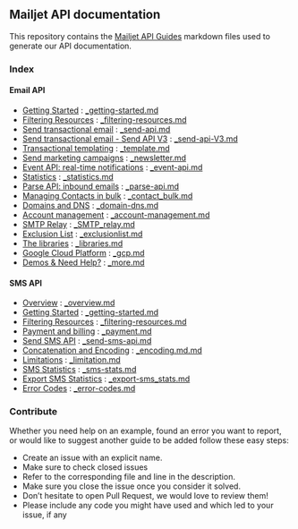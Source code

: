 ## Mailjet API documentation

This repository contains the <a href="http://dev.mailjet.com/guides/">Mailjet API Guides</a> markdown files used to generate our API documentation.

### Index

#### Email API

  - <a href="http://dev.mailjet.com/guides/#getting-started">Getting Started</a> : <a href="https://github.com/mailjet/api-documentation/blob/master/guides/_getting-started.md">_getting-started.md</a>
  - <a href="http://dev.mailjet.com/guides/#filtering-resources">Filtering Resources</a> : <a href="https://github.com/mailjet/api-documentation/blob/master/guides/_filtering-resources.md">_filtering-resources.md</a>
  - <a href="http://dev.mailjet.com/guides/#send-transactional-email">Send transactional email</a> : <a href="https://github.com/mailjet/api-documentation/blob/master/guides/_send-api.md">_send-api.md</a>
  - <a href="http://dev.mailjet.com/guides/#send-api-v3">Send transactional email - Send API V3</a> : <a href="https://github.com/mailjet/api-documentation/blob/master/guides/_send-api-V3.md">_send-api-V3.md</a>
  - <a href="http://dev.mailjet.com/guides/#transactional-templating">Transactional templating</a> : <a href="https://github.com/mailjet/api-documentation/blob/master/guides/_template.md">_template.md</a>
  - <a href="http://dev.mailjet.com/guides/#send-marketing-campaigns">Send marketing campaigns</a> : <a href="https://github.com/mailjet/api-documentation/blob/master/guides/_newsletter.md">_newsletter.md</a>
  - <a href="http://dev.mailjet.com/guides/#event-api-real-time-notifications">Event API: real-time notifications</a> : <a href="https://github.com/mailjet/api-documentation/blob/master/guides/_event-api.md">_event-api.md</a>
  - <a href="http://dev.mailjet.com/guides/#statistics">Statistics</a> : <a href="https://github.com/mailjet/api-documentation/blob/master/guides/_statistics.md">_statistics.md</a>
  - <a href="http://dev.mailjet.com/guides/#parse-api-inbound-emails">Parse API: inbound emails</a> : <a href="https://github.com/mailjet/api-documentation/blob/master/guides/_parse-api.md">_parse-api.md</a>
  - <a href="http://dev.mailjet.com/guides/#managing-contacts-in-bulk">Managing Contacts in bulk</a> : <a href="https://github.com/mailjet/api-documentation/blob/master/guides/_contacts_bulk.md">_contact_bulk.md</a>
  - <a href="http://dev.mailjet.com/guides/#domains-and-dns">Domains and DNS</a> : <a href="https://github.com/mailjet/api-documentation/blob/master/guides/_domain-dns.md">_domain-dns.md</a>
  - <a href="http://dev.mailjet.com/guides/#account-management">Account management</a> : <a href="https://github.com/mailjet/api-documentation/blob/master/guides/_account-management.md">_account-management.md</a>
  - <a href="http://dev.mailjet.com/guides/#SMTP_Relay_Use">SMTP Relay</a> : <a href="https://github.com/mailjet/api-documentation/blob/master/guides/_SMTP_relay.md">_SMTP_relay.md</a>
  - <a href="http://dev.mailjet.com/guides/#exclusion-list">Exclusion List</a> : <a href="https://github.com/mailjet/api-documentation/blob/master/guides/_exclusionlist.md">_exclusionlist.md</a>
  - <a href="http://dev.mailjet.com/guides/#the-libraries">The libraries</a> : <a href="https://github.com/mailjet/api-documentation/blob/master/guides/_libraries.md">_libraries.md</a>
  - <a href="http://dev.mailjet.com/guides/#google-cloud-platform">Google Cloud Platform</a> : <a href="https://github.com/mailjet/api-documentation/blob/master/guides/_gcp.md">_gcp.md</a>
  - <a href="http://dev.mailjet.com/guides/#demos">Demos & Need Help?</a> : <a href="https://github.com/mailjet/api-documentation/blob/master/guides/_more.md">_more.md</a>

#### SMS API 

- <a href="http://dev.mailjet.com/guides-sms/#overview">Overview</a> : <a href="https://github.com/mailjet/api-documentation/blob/master/guides-sms/_overview.md">_overview.md</a>
- <a href="http://dev.mailjet.com/guides-sms/#getting-started">Getting Started</a> : <a href="https://github.com/mailjet/api-documentation/blob/master/guides-sms/_getting-started.md">_getting-started.md</a>
- <a href="http://dev.mailjet.com/guides-sms/#filtering-resources">Filtering Resources</a> : <a href="https://github.com/mailjet/api-documentation/blob/master/guides-sms/_filtering-resources.md">_filtering-resources.md</a>
- <a href="http://dev.mailjet.com/guides-sms/#payment-and-billing">Payment and billing</a> : <a href="https://github.com/mailjet/api-documentation/blob/master/guides-sms/_payment.md">_payment.md</a>
- <a href="http://dev.mailjet.com/guides-sms/#send-sms-api">Send SMS API</a> : <a href="https://github.com/mailjet/api-documentation/blob/master/guides-sms/_send-sms-api.md">_send-sms-api.md</a>
- <a href="http://dev.mailjet.com/guides-sms/#concatenation-and-encoding">Concatenation and Encoding</a> : <a href="https://github.com/mailjet/api-documentation/blob/master/guides-sms/_encoding.md.md">_encoding.md.md</a>
- <a href="http://dev.mailjet.com/guides-sms/#limitations">Limitations</a> : <a href="https://github.com/mailjet/api-documentation/blob/master/guides-sms/_limitation.md">_limitation.md</a>
- <a href="http://dev.mailjet.com/guides-sms/#sms-statistics">SMS Statistics</a> : <a href="https://github.com/mailjet/api-documentation/blob/master/guides-sms/_sms-stats.md">_sms-stats.md</a>
- <a href="http://dev.mailjet.com/guides-sms/#export-sms-statistics">Export SMS Statistics</a> : <a href="https://github.com/mailjet/api-documentation/blob/master/guides-sms/_export-sms_stats.md">_export-sms_stats.md</a>
- <a href="http://dev.mailjet.com/guides-sms/#error-codes">Error Codes</a> : <a href="https://github.com/mailjet/api-documentation/blob/master/guides-sms/_error-codes.md">_error-codes.md</a>

### Contribute

Whether you need help on an example, found an error you want to report, or would like to suggest another guide to be added
follow these easy steps:
  - Create an issue with an explicit name.
  - Make sure to check closed issues
  - Refer to the corresponding file and line in the description.
  - Make sure you close the issue once you consider it solved.
  - Don’t hesitate to open Pull Request, we would love to review them!
  - Please include any code you might have used and which led to your issue, if any

